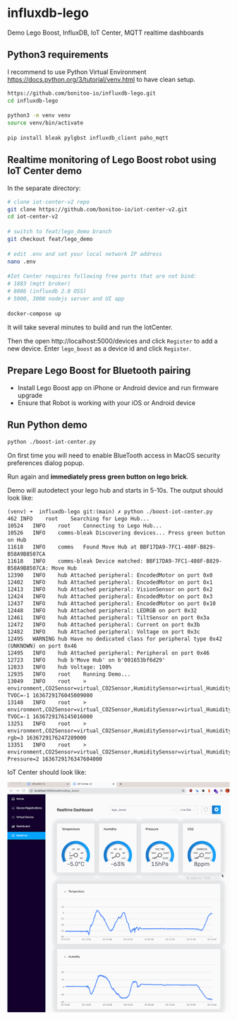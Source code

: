 # influxdb-lego

Demo Lego Boost, InfluxDB, IoT Center, MQTT realtime dashboards

## Python3 requirements

I recommend to use Python Virtual Environment <https://docs.python.org/3/tutorial/venv.html>
to have clean setup.

```bash
https://github.com/bonitoo-io/influxdb-lego.git
cd influxdb-lego

python3 -m venv venv
source venv/bin/activate

pip install bleak pylgbst influxdb_client paho_mqtt
```

## Realtime monitoring of Lego Boost robot using IoT Center demo

In the separate directory:

```bash
# clone iot-center-v2 repo
git clone https://github.com/bonitoo-io/iot-center-v2.git
cd iot-center-v2  

# switch to feat/lego_demo branch
git checkout feat/lego_demo

# edit .env and set your local network IP address
nano .env

#Iot Center requires following free ports that are not bind:
# 1883 (mqtt broker)
# 8086 (influxdb 2.0 OSS)
# 5000, 3000 nodejs server and UI app

docker-compose up
```

It will take several minutes to build and run the IotCenter.

Then the open http://localhost:5000/devices and click `Register` to add a new device. Enter `lego_boost` as a device id
and click `Register`.

## Prepare Lego Boost for Bluetooth pairing

- Install Lego Boost app on iPhone or Android device and run firmware upgrade
- Ensure that Robot is working with your iOS or Android device

## Run Python demo

```bash
python ./boost-iot-center.py
```
On first time you will need to enable BlueTooth access in MacOS security preferences dialog popup.

Run again and **immediately press green button on lego brick**.  

Demo will autodetect your lego hub and starts in 5-10s. 
The output should look like:

```text
(venv) ➜  influxdb-lego git:(main) ✗ python ./boost-iot-center.py
462	INFO	root	Searching for Lego Hub...
10524	INFO	root	Connecting to Lego Hub...
10526	INFO	comms-bleak	Discovering devices... Press green button on Hub
11618	INFO	comms	Found Move Hub at BBF17DA9-7FC1-408F-B829-B58A9B8507CA
11618	INFO	comms-bleak	Device matched: BBF17DA9-7FC1-408F-B829-B58A9B8507CA: Move Hub
12390	INFO	hub	Attached peripheral: EncodedMotor on port 0x0
12402	INFO	hub	Attached peripheral: EncodedMotor on port 0x1
12413	INFO	hub	Attached peripheral: VisionSensor on port 0x2
12424	INFO	hub	Attached peripheral: EncodedMotor on port 0x3
12437	INFO	hub	Attached peripheral: EncodedMotor on port 0x10
12448	INFO	hub	Attached peripheral: LEDRGB on port 0x32
12461	INFO	hub	Attached peripheral: TiltSensor on port 0x3a
12472	INFO	hub	Attached peripheral: Current on port 0x3b
12482	INFO	hub	Attached peripheral: Voltage on port 0x3c
12495	WARNING	hub	Have no dedicated class for peripheral type 0x42 (UNKNOWN) on port 0x46
12495	INFO	hub	Attached peripheral: Peripheral on port 0x46
12723	INFO	hub	b'Move Hub' on b'001653bf6d29'
12833	INFO	hub	Voltage: 100%
12935	INFO	root	Running Demo...
13049	INFO	root	> environment,CO2Sensor=virtual_CO2Sensor,HumiditySensor=virtual_HumiditySensor,PressureSensor=virtual_PressureSensor,TVOCSensor=virtual_TVOCSensor,clientId=lego_boost TVOC=-1 1636729176045009000
13148	INFO	root	> environment,CO2Sensor=virtual_CO2Sensor,HumiditySensor=virtual_HumiditySensor,PressureSensor=virtual_PressureSensor,TVOCSensor=virtual_TVOCSensor,clientId=lego_boost TVOC=-1 1636729176145016000
13251	INFO	root	> environment,CO2Sensor=virtual_CO2Sensor,HumiditySensor=virtual_HumiditySensor,PressureSensor=virtual_PressureSensor,TVOCSensor=virtual_TVOCSensor,clientId=lego_boost rgb=3 1636729176247289000
13351	INFO	root	> environment,CO2Sensor=virtual_CO2Sensor,HumiditySensor=virtual_HumiditySensor,PressureSensor=virtual_PressureSensor,TVOCSensor=virtual_TVOCSensor,clientId=lego_boost Pressure=2 1636729176347604000

```

IoT Center should look like:

![screen](docs/iot-center-lego-stream.gif)


